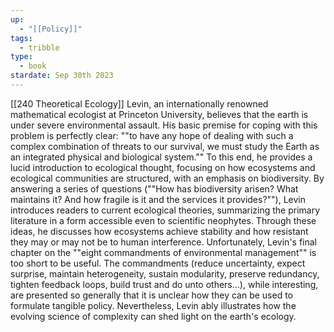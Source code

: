 ```yaml
---
up:
  - "[[Policy]]"
tags:
  - tribble
type:
  - book
stardate: Sep 30th 2023
---
```

[[240 Theoretical Ecology]] 
Levin, an internationally renowned mathematical ecologist at Princeton University, believes that the earth is under severe environmental assault. His basic premise for coping with this problem is perfectly clear: ""to have any hope of dealing with such a complex combination of threats to our survival, we must study the Earth as an integrated physical and biological system."" To this end, he provides a lucid introduction to ecological thought, focusing on how ecosystems and ecological communities are structured, with an emphasis on biodiversity. By answering a series of questions (""How has biodiversity arisen? What maintains it? And how fragile is it and the services it provides?""), Levin introduces readers to current ecological theories, summarizing the primary literature in a form accessible even to scientific neophytes. Through these ideas, he discusses how ecosystems achieve stability and how resistant they may or may not be to human interference. Unfortunately, Levin's final chapter on the ""eight commandments of environmental management"" is too short to be useful. The commandments (reduce uncertainty, expect surprise, maintain heterogeneity, sustain modularity, preserve redundancy, tighten feedback loops, build trust and do unto others...), while interesting, are presented so generally that it is unclear how they can be used to formulate tangible policy. Nevertheless, Levin ably illustrates how the evolving science of complexity can shed light on the earth's ecology.